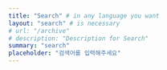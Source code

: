 ```yaml
---
title: "Search" # in any language you want
layout: "search" # is necessary
# url: "/archive"
# description: "Description for Search"
summary: "search"
placeholder: "검색어를 입력해주세요"
---
```

